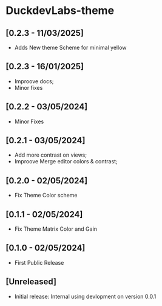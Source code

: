 # DuckdevLabs-theme

## [0.2.3 - 11/03/2025]

- Adds New theme Scheme for minimal yellow

## [0.2.3 - 16/01/2025]

- Improove docs;
- Minor fixes

## [0.2.2 - 03/05/2024]

- Minor Fixes

## [0.2.1 - 03/05/2024]

- Add more contrast on views;
- Improove Merge editor colors & contrast;

## [0.2.0 - 02/05/2024]

- Fix Theme Color scheme

## [0.1.1 - 02/05/2024]

- Fix Theme Matrix Color and Gain

## [0.1.0 - 02/05/2024]

- First Public Release

## [Unreleased]

- Initial release: Internal using devlopment on version 0.0.1
